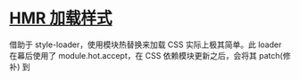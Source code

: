 # [HMR 加载样式](https://webpack.docschina.org/guides/hot-module-replacement/#hmr-with-stylesheets)
借助于 style-loader，使用模块热替换来加载 CSS 实际上极其简单。此 loader 在幕后使用了 module.hot.accept，在 CSS 依赖模块更新之后，会将其 patch(修补) 到 <style> 标签中。

首先使用以下命令安装两个 loader ：
```
npm install --save-dev style-loader css-loader
```
然后更新配置文件，使用这两个 loader。

